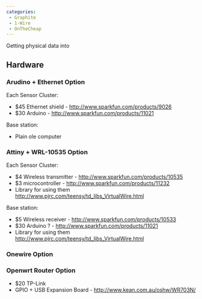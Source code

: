 ```yaml
---
categories:
 - Graphite
 - 1-Wire
 - OnTheCheap
---
```

Getting physical data into <Graphite>

Hardware
--------

### Arudino + Ethernet Option

Each Sensor Cluster:

-   \$45 Ethernet shield - <http://www.sparkfun.com/products/9026>
-   \$30 Arduino - <http://www.sparkfun.com/products/11021>

Base station:

-   Plain ole computer

### Attiny + WRL-10535 Option

Each Sensor Cluster:

-   \$4 Wireless transmitter - <http://www.sparkfun.com/products/10535>
-   \$3 microcontroller - <http://www.sparkfun.com/products/11232>
-   Library for using them
    <http://www.pjrc.com/teensy/td_libs_VirtualWire.html>

Base station:

-   \$5 Wireless receiver - <http://www.sparkfun.com/products/10533>
-   \$30 Arduino ? - <http://www.sparkfun.com/products/11021>
-   Library for using them
    <http://www.pjrc.com/teensy/td_libs_VirtualWire.html>

### Onewire Option

### Openwrt Router Option

-   \$20 TP-Link <TL-WR703N>
-   GPIO + USB Expansion Board - <http://www.kean.com.au/oshw/WR703N/>

